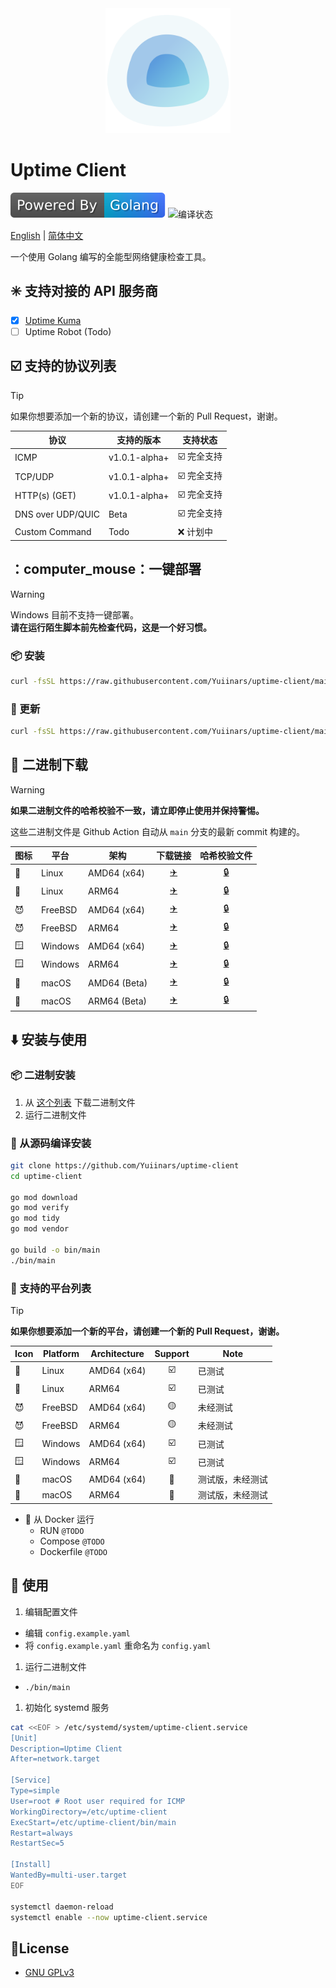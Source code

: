 <div style="display: block; margin: auto;" align="center">
  <img src="./assets/logo.svg" alt="Uptime Client" width="200px" height="200px" title="Logo 图片">
</div>

# Uptime Client

![由 Golang 强力驱动](./assets/golang.svg)
![编译状态](https://github.com/Yuiinars/uptime-client/actions/workflows/build.yml/badge.svg)

[English](README.md) | [简体中文](README_zh_CN.md)

一个使用 Golang 编写的全能型网络健康检查工具。

## :eight_spoked_asterisk: 支持对接的 API 服务商
- [x] [Uptime Kuma](https://github.com/louislam/uptime-kuma)
- [ ] Uptime Robot (Todo)

## :ballot_box_with_check: 支持的协议列表

> [!TIP]
> 如果你想要添加一个新的协议，请创建一个新的 Pull Request，谢谢。

| 协议                | 支持的版本         | 支持状态                         |
|-------------------|---------------|------------------------------|
| ICMP              | v1.0.1-alpha+ | :ballot_box_with_check: 完全支持 |
| TCP/UDP           | v1.0.1-alpha+ | :ballot_box_with_check: 完全支持 |
| HTTP(s) (GET)     | v1.0.1-alpha+ | :ballot_box_with_check: 完全支持 |
| DNS over UDP/QUIC | Beta          | :ballot_box_with_check: 完全支持 |
| Custom Command    | Todo          | :x: 计划中                      |

## ：computer_mouse：一键部署

> [!WARNING]
> Windows 目前不支持一键部署。  
> **请在运行陌生脚本前先检查代码，这是一个好习惯。**

### :package: 安装
```bash
curl -fsSL https://raw.githubusercontent.com/Yuiinars/uptime-client/main/install.sh | bash
```

### :hammer: 更新
```bash
curl -fsSL https://raw.githubusercontent.com/Yuiinars/uptime-client/main/update.sh | bash
```

## :arrow_down_small: 二进制下载

> [!WARNING]
> **如果二进制文件的哈希校验不一致，请立即停止使用并保持警惕。**

这些二进制文件是 Github Action 自动从 `main` 分支的最新 commit 构建的。

| 图标            | 平台      | 架构           |            下载链接             |            哈希校验文件            |
|---------------|---------|--------------|:---------------------------:|:----------------------------:|
| :penguin:     | Linux   | AMD64 (x64)  |   [:airplane:][linux_x64]   |   [:lock:][linux_x64_hash]   |
| :penguin:     | Linux   | ARM64        |  [:airplane:][linux_arm64]  |  [:lock:][linux_arm64_hash]  |
| :smiling_imp: | FreeBSD | AMD64 (x64)  |  [:airplane:][freebsd_x64]  |  [:lock:][freebsd_x64_hash]  |
| :smiling_imp: | FreeBSD | ARM64        | [:airplane:][freebsd_arm64] | [:lock:][freebsd_arm64_hash] |
| :window:      | Windows | AMD64 (x64)  |  [:airplane:][windows_x64]  |  [:lock:][windows_x64_hash]  |
| :window:      | Windows | ARM64        | [:airplane:][windows_arm64] | [:lock:][windows_arm64_hash] |
| :apple:       | macOS   | AMD64 (Beta) |   [:airplane:][macos_x64]   |   [:lock:][macos_x64_hash]   |
| :apple:       | macOS   | ARM64 (Beta) |  [:airplane:][macos_arm64]  |  [:lock:][macos_arm64_hash]  |

[linux_x64]: https://bin.xmsl.dev/uptime-client/main-linux-amd64
[linux_x64_hash]: https://bin.xmsl.dev/uptime-client/hash/main-linux-amd64.txt
[linux_arm64]: https://bin.xmsl.dev/uptime-client/main-linux-arm64
[linux_arm64_hash]: https://bin.xmsl.dev/uptime-client/hash/main-linux-arm64.txt

[freebsd_x64]: https://bin.xmsl.dev/uptime-client/main-freebsd-amd64
[freebsd_x64_hash]: https://bin.xmsl.dev/uptime-client/hash/main-freebsd-amd64.txt
[freebsd_arm64]: https://bin.xmsl.dev/uptime-client/main-freebsd-arm64
[freebsd_arm64_hash]: https://bin.xmsl.dev/uptime-client/hash/main-freebsd-arm64.txt

[windows_x64]: https://bin.xmsl.dev/uptime-client/main-windows-amd64.exe
[windows_x64_hash]: https://bin.xmsl.dev/uptime-client/hash/main-windows-amd64.txt
[windows_arm64]: https://bin.xmsl.dev/uptime-client/main-windows-arm64.exe
[windows_arm64_hash]: https://bin.xmsl.dev/uptime-client/hash/main-windows-arm64.txt

[macos_x64]: https://bin.xmsl.dev/uptime-client/main-darwin-amd64
[macos_x64_hash]: https://bin.xmsl.dev/uptime-client/hash/main-darwin-amd64.txt
[macos_arm64]: https://bin.xmsl.dev/uptime-client/main-darwin-arm64
[macos_arm64_hash]: https://bin.xmsl.dev/uptime-client/hash/main-darwin-arm64.txt


## :arrow_down: 安装与使用

### :package: 二进制安装

  1. 从 [这个列表](#arrow_down_small-二进制下载) 下载二进制文件
  2. 运行二进制文件

### :octopus: 从源码编译安装

```bash
git clone https://github.com/Yuiinars/uptime-client
cd uptime-client

go mod download
go mod verify
go mod tidy
go mod vendor

go build -o bin/main
./bin/main
```

### :hammer: 支持的平台列表

> [!TIP]
> **如果你想要添加一个新的平台，请创建一个新的 Pull Request，谢谢。**

| Icon          | Platform | Architecture |         Support         | Note     |
|---------------|----------|--------------|:-----------------------:|----------|
| :penguin:     | Linux    | AMD64 (x64)  | :ballot_box_with_check: | 已测试      |
| :penguin:     | Linux    | ARM64        | :ballot_box_with_check: | 已测试      |
| :smiling_imp: | FreeBSD  | AMD64 (x64)  |     :yellow_circle:     | 未经测试     |
| :smiling_imp: | FreeBSD  | ARM64        |     :yellow_circle:     | 未经测试     |
| :window:      | Windows  | AMD64 (x64)  | :ballot_box_with_check: | 已测试      |
| :window:      | Windows  | ARM64        | :ballot_box_with_check: | 已测试      |
| :apple:       | macOS    | AMD64 (x64)  |   :large_blue_circle:   | 测试版，未经测试 |
| :apple:       | macOS    | ARM64        |   :large_blue_circle:   | 测试版，未经测试 |

- :whale: 从 Docker 运行
  - RUN `@TODO`
  - Compose `@TODO`
  - Dockerfile `@TODO`

## :toolbox: 使用
1. 编辑配置文件
  - 编辑 `config.example.yaml`
  - 将 `config.example.yaml` 重命名为 `config.yaml`

1. 运行二进制文件
  - `./bin/main`

1. 初始化 systemd 服务
```bash
cat <<EOF > /etc/systemd/system/uptime-client.service
[Unit]
Description=Uptime Client
After=network.target

[Service]
Type=simple
User=root # Root user required for ICMP
WorkingDirectory=/etc/uptime-client
ExecStart=/etc/uptime-client/bin/main
Restart=always
RestartSec=5

[Install]
WantedBy=multi-user.target
EOF

systemctl daemon-reload
systemctl enable --now uptime-client.service
```

## 📄License
- [GNU GPLv3](https://choosealicense.com/licenses/gpl-3.0/)